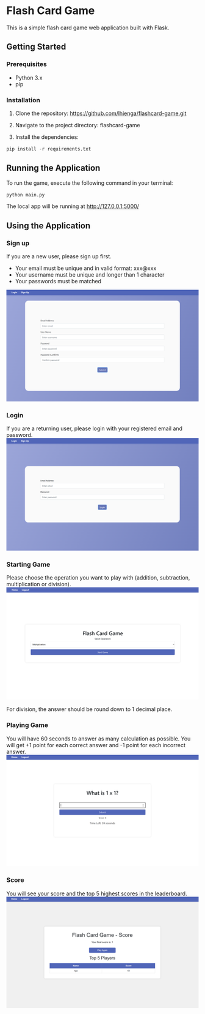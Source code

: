 # Flash Card Game

This is a simple flash card game web application built with Flask.

## Getting Started

### Prerequisites
- Python 3.x
- pip

### Installation

1. Clone the repository:
https://github.com/lhienga/flashcard-game.git

2. Navigate to the project directory:
flashcard-game

3. Install the dependencies:
```python
pip install -r requirements.txt
```
## Running the Application

To run the game, execute the following command in your terminal:

```python
python main.py
```
The local app will be running at http://127.0.0.1:5000/

## Using the Application
### Sign up
If you are a new user, please sign up first. 
- Your email must be unique and in valid format: xxx@xxx
- Your username must be unique and longer than 1 character
- Your passwords must be matched

![alt text](screenshots/image.png)

### Login
If you are a returning user, please login with your registered email and password. 
![alt text](screenshots/image-2.png)

### Starting Game
Please choose the operation you want to play with (addition, subtraction, multiplication or division).
![alt text](screenshots/image-3.png)

For division, the answer should be round down to 1 decimal place. 

### Playing Game
You will have 60 seconds to answer as many calculation as possible. You will get +1 point for each correct answer and -1 point for each incorrect answer. 
![alt text](screenshots/image-4.png)

### Score 
You will see your score and the top 5 highest scores in the leaderboard. 
![alt text](screenshots/image-5.png)


